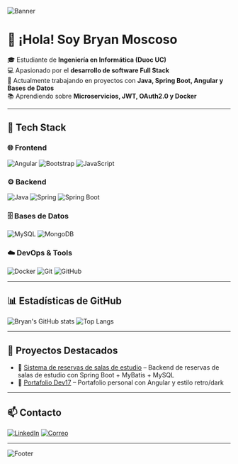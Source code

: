 <!-- Banner -->
![Banner](https://capsule-render.vercel.app/api?type=waving&color=ff0000&height=200&section=header&text=Bryan%20Moscoso%20Oria&fontSize=40&fontColor=ffffff&animation=fadeIn&fontAlignY=35)

# 👋 ¡Hola! Soy Bryan Moscoso

🎓 Estudiante de **Ingeniería en Informática (Duoc UC)**  
💻 Apasionado por el **desarrollo de software Full Stack**  
🚀 Actualmente trabajando en proyectos con **Java, Spring Boot, Angular y Bases de Datos**  
📚 Aprendiendo sobre **Microservicios, JWT, OAuth2.0 y Docker**

---

## 🔧 Tech Stack

### 🌐 Frontend
![Angular](https://img.shields.io/badge/Angular-DD0031?style=for-the-badge&logo=angular&logoColor=white)
![Bootstrap](https://img.shields.io/badge/Bootstrap-563D7C?style=for-the-badge&logo=bootstrap&logoColor=white)
![JavaScript](https://img.shields.io/badge/JavaScript-323330?style=for-the-badge&logo=javascript&logoColor=F7DF1E)

### ⚙️ Backend
![Java](https://img.shields.io/badge/Java-ED8B00?style=for-the-badge&logo=java&logoColor=white)
![Spring](https://img.shields.io/badge/Spring-6DB33F?style=for-the-badge&logo=spring&logoColor=white)
![Spring Boot](https://img.shields.io/badge/Spring%20Boot-000000?style=for-the-badge&logo=springboot&logoColor=6DB33F)

### 🗄️ Bases de Datos
![MySQL](https://img.shields.io/badge/MySQL-005C84?style=for-the-badge&logo=mysql&logoColor=white)
![MongoDB](https://img.shields.io/badge/MongoDB-4EA94B?style=for-the-badge&logo=mongodb&logoColor=white)

### ☁️ DevOps & Tools
![Docker](https://img.shields.io/badge/Docker-2496ED?style=for-the-badge&logo=docker&logoColor=white)
![Git](https://img.shields.io/badge/Git-F05032?style=for-the-badge&logo=git&logoColor=white)
![GitHub](https://img.shields.io/badge/GitHub-181717?style=for-the-badge&logo=github&logoColor=white)

---

## 📊 Estadísticas de GitHub

![Bryan's GitHub stats](https://github-readme-stats.vercel.app/api?username=bryanbmo&show_icons=true&theme=radical&hide_border=true&title_color=ff0000&icon_color=ff0000)
![Top Langs](https://github-readme-stats.vercel.app/api/top-langs/?username=bryanbmo&layout=compact&theme=radical&hide_border=true&title_color=ff0000)

---

## 🚀 Proyectos Destacados

- 📌 [Sistema de reservas de salas de estudio](https://github.com/bryanbmo/reserva_salas) – Backend de reservas de salas de estudio con Spring Boot + MyBatis + MySQL   
- 📌 [Portafolio Dev17](https://github.com/bryanbmo/Portafolio_BryanMoscoso) – Portafolio personal con Angular y estilo retro/dark  

---

## 📫 Contacto

[![LinkedIn](https://img.shields.io/badge/LinkedIn-0077B5?style=for-the-badge&logo=linkedin&logoColor=white)](www.linkedin.com/in/bryan-moscoso-oria)
[![Correo](https://img.shields.io/badge/Gmail-D14836?style=for-the-badge&logo=gmail&logoColor=white)](mailto:4lan.bmo@gmail.com)

---

<!-- Footer -->
![Footer](https://capsule-render.vercel.app/api?type=waving&color=ff0000&height=120&section=footer)
